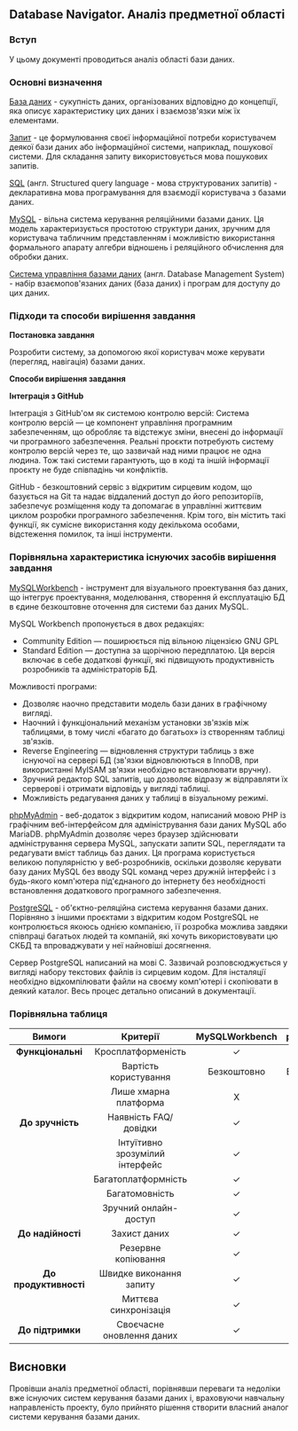 ## Database Navigator. Аналіз предметної області

### Вступ
У цьому документі проводиться аналіз області бази даних.

### Основні визначення
[База даних](https://uk.wikipedia.org/wiki/%D0%91%D0%B0%D0%B7%D0%B0_%D0%B4%D0%B0%D0%BD%D0%B8%D1%85) - сукупність даних, організованих відповідно 
до концепції, яка описує характеристику цих даних і взаємозв'язки між їх елементами.

[Запит](https://uk.wikipedia.org/wiki/%D0%97%D0%B0%D0%BF%D0%B8%D1%82) - це формулювання своєї інформаційної потреби користувачем деякої бази 
даних або інформаційної системи, наприклад, пошукової системи. Для складання запиту використовується мова пошукових запитів.

[SQL](https://uk.wikipedia.org/wiki/SQL) (англ. Structured query language - мова структурованих запитів) - декларативна мова програмування 
для взаємодії користувача з базами даних.

[MySQL](https://uk.wikipedia.org/wiki/MySQL) - вільна система керування реляційними базами даних. Ця модель характеризується простотою 
структури даних, зручним для користувача табличним представленням і можливістю використання формального апарату алгебри відношень 
і реляційного обчислення для обробки даних.

[Система управління базами даних](https://uk.wikipedia.org/wiki/%D0%A1%D0%B8%D1%81%D1%82%D0%B5%D0%BC%D0%B0_%D1%83%D0%BF%D1%80%D0%B0%D0%B2%D0%BB%D1%96%D0%BD%D0%BD%D1%8F_%D0%B1%D0%B0%D0%B7%D0%B0%D0%BC%D0%B8_%D0%B4%D0%B0%D0%BD%D0%B8%D1%85)
(англ. Database Management System) - набір взаємопов'язаних даних (база даних) і програм для доступу до цих даних.

### Підходи та способи вирішення завдання
**Постановка завдання**

Розробити систему, за допомогою якої користувач може керувати (перегляд, навігація) базами даних.

**Способи вирішення завдання**

**Інтеграція з GitHub**

Інтеграція з GitHub'ом як системою контролю версій: Система контролю версій — це компонент управління програмним забезпеченням, що обробляє та відстежує зміни, внесені до інформації чи програмного забезпечення. Реальні проєкти потребують систему контролю версій через те, що зазвичай над ними працює не одна людина. Тож такі системи гарантують, що в коді та іншій інформації проєкту не буде співпадінь чи конфліктів.

GitHub - безкоштовний сервіс з відкритим сирцевим кодом, що базується на Git та надає віддалений доступ до його репозиторіїв, забезпечує розміщення коду та допомагає в управлінні життєвим циклом розробки програмного забезпечення. Крім того, він містить такі функції, як сумісне використання коду декількома особами, відстеження помилок, та інші інструменти.

### Порівняльна характеристика існуючих засобів вирішення завдання
[MySQLWorkbench](http://mysqlworkbench.org/) - інструмент для візуального проектування баз даних, що інтегрує проектування, моделювання, створення й експлуатацію БД в єдине безкоштовне оточення для системи баз даних MySQL. 

MySQL Workbench пропонується в двох редакціях:
- Community Edition — поширюється під вільною ліцензією GNU GPL
- Standard Edition — доступна за щорічною передплатою. Ця версія включає в себе додаткові функції, які підвищують продуктивність розробників та адміністраторів БД.

Можливості програми:
- Дозволяє наочно представити модель бази даних в графічному вигляді.
- Наочний і функціональний механізм установки зв'язків між таблицями, в тому числі «багато до багатьох» із створенням таблиці зв'язків.
- Reverse Engineering — відновлення структури таблиць з вже існуючої на сервері БД (зв'язки відновлюються в InnoDB, при використанні MyISAM зв'язки необхідно встановлювати вручну).
- Зручний редактор SQL запитів, що дозволяє відразу ж відправляти їх серверові і отримати відповідь у вигляді таблиці.
- Можливість редагування даних у таблиці в візуальному режимі.

[phpMyAdmin](https://www.phpmyadmin.net/) - веб-додаток з відкритим кодом, написаний мовою PHP із графічним веб-інтерфейсом для адміністрування бази даних MySQL або MariaDB. phpMyAdmin дозволяє через браузер здійснювати адміністрування сервера MySQL, запускати запити SQL, переглядати та редагувати вміст таблиць баз даних. Ця програма користується великою популярністю у веб-розробників, оскільки дозволяє керувати базу даних MySQL без вводу SQL команд через дружній інтерфейс і з будь-якого комп'ютера під'єднаного до інтернету без необхідності встановлення додаткового програмного забезпечення.

[PostgreSQL](https://www.postgresql.org) - об'єктно-реляційна система керування базами даних. Порівняно з іншими проєктами з відкритим кодом PostgreSQL не контролюється якоюсь однією компанією, її розробка можлива завдяки співпраці багатьох людей та компаній, які хочуть використовувати цю СКБД та впроваджувати у неї найновіші досягнення.

Сервер PostgreSQL написаний на мові C. Зазвичай розповсюджується у вигляді набору текстових файлів із сирцевим кодом. Для інсталяції необхідно відкомпілювати файли на своєму комп'ютері і скопіювати в деякий каталог. Весь процес детально описаний в документації.

### Порівняльна таблиця

|Вимоги| Критерії | MySQLWorkbench | phpMyAdmin | PostgreSQL |
|:----:| :--------------: | :-------------: | :----: |  :----:  |
| **Функціональні** | Кросплатформеність | ✓ | ✓ | ✓ |
|  | Вартість користування | Безкоштовно | Безкоштовно | Безкоштовно |
|  | Лише хмарна платформа | X | X | X |
| **До зручність** | Наявність FAQ/довідки | ✓ | ✓ | ✓ |
|  | Інтуїтивно зрозумілий інтерфейс | ✓ | ✓ | ✓ |
|  | Багатоплатформність | ✓ | ✓ | ✓ |
|  | Багатомовність | ✓ | - | ✓ |
|  | Зручний онлайн-доступ | ✓ | ✓ | ✓ |
| **До надійності** | Захист даних | ✓ | ✓ | ✓ |
|  | Резервне копіювання | ✓ | ✓ | - |
| **До продуктивності** | Швидке виконання запиту | ✓ | ✓ | ✓ |
|  | Миттєва синхронізація | ✓ | ✓ | ✓ |
| **До підтримки** | Своєчасне оновлення даних | ✓ | ✓ | ✓ |

## Висновки
Провівши аналіз предметної області, порівнявши переваги та недоліки вже існуючих систем керування базами даних і, враховуючи навчальну направленість проекту, було прийнято рішення створити власний аналог системи керування базами даних.
